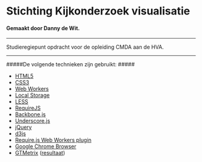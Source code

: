 Stichting Kijkonderzoek visualisatie
=========
#### Gemaakt door Danny de Wit. ####
___
Studieregiepunt opdracht voor de opleiding CMDA aan de HVA.
___

#####De volgende technieken zijn gebruikt: #####
<ul>
    <li><a target="_blank" href="http://w3.org/TR/html5/" title="HTML5 Docs">HTML5</a></li>
    <li><a target="_blank" href="http://w3.org/TR/css3-syntax/" title="CSS3 Syntax Docs">CSS3</a></li>
    <li><a target="_blank" href="http://w3.org/TR/workers/" title="Web Workers Docs">Web Workers</a></li>
    <li><a target="_blank" href="http://w3.org/TR/webstorage/" title="(Local) Web Storage">Local Storage</a></li>
    <li><a target="_blank" href="http://lesscss.org" title="LESS">LESS</a></li>
    <li><a target="_blank" href="http://requirejs.org/" title="RequireJS">RequireJS</a></li>
    <li><a target="_blank" href="http://backbonejs.org/" title="Backbone.js">Backbone.js</a></li>
    <li><a target="_blank" href="http://underscorejs.org/" title="Underscore.js">Underscore.js</a></li>
    <li><a target="_blank" href="http://jquery.org/" title="jQuery">jQuery</a></li>
    <li><a target="_blank" href="http://d3js.org/" title="d3js">d3js</a></li>
    <li><a target="_blank" href="https://github.com/chadly/requirejs-web-workers" title="RequireJS Web Workers">Require.js Web Workers plugin</a></li>
    <li><a target="_blank" href="http://www.google.nl/intl/nl/chrome/browser/" title="Google Chrome Browser">Google Chrome Browser</a></li>
    <li><a target="_blank" href="http://gtmetrix.com/" title="GTMetrix">GTMetrix</a> (<a target="_blank" href="http://gtmetrix.com/reports/www.dannydewit.nl/laPuuX7a" title="Resultaat">resultaat</a>)</li>
</ul>